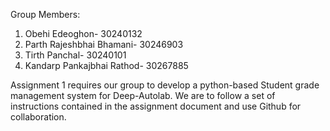 Group Members:
1) Obehi Edeoghon- 30240132
2) Parth Rajeshbhai Bhamani- 30246903
3) Tirth Panchal- 30240101
4) Kandarp Pankajbhai Rathod- 30267885

Assignment 1 requires our group to develop a python-based Student grade management system for Deep-Autolab. We are to follow a set of instructions contained in the assignment document and use Github for collaboration.